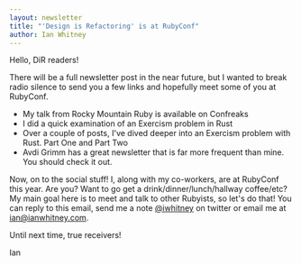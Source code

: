 ```yaml
---
layout: newsletter
title: "'Design is Refactoring' is at RubyConf"
author: Ian Whitney
---
```


Hello, DiR readers!

There will be a full newsletter post in the near future, but I wanted to break radio silence to send you a few links and hopefully meet some of you at RubyConf.

- My talk from Rocky Mountain Ruby is available on Confreaks
- I did a quick examination of an Exercism problem in Rust
- Over a couple of posts, I've dived deeper into an Exercism problem with Rust. Part One and Part Two
- Avdi Grimm has a great newsletter that is far more frequent than mine. You should check it out.

Now, on to the social stuff! I, along with my co-workers, are at RubyConf this year. Are you? Want to go get a drink/dinner/lunch/hallway coffee/etc? My main goal here is to meet and talk to other Rubyists, so let's do that! You can reply to this email, send me a note [@iwhitney](https://twitter.com/iwhitney) on twitter or email me at ian@ianwhitney.com.

Until next time, true receivers!

Ian
